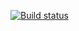 [![Build status](https://ci.appveyor.com/api/projects/status/hwfhh74n4o54v5eh/branch/master?svg=true)](https://ci.appveyor.com/project/volkovakaterin/ex-12-3-3/branch/master)